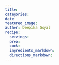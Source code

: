 ```yaml
---
title:
categories:
date:
featured_image:
author: Deepika Goyal
recipe:
  servings:
  prep:
  cook:
  ingredients_markdown:
  directions_markdown:
---
```


